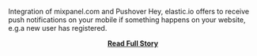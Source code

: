 <p>Integration of mixpanel.com and Pushover Hey, elastic.io offers to receive push notifications on your mobile if something happens on your website, e.g.a new user has registered.</p>
<center><p><a href="http://blog.elastic.io/post/44287002741/how-to-monitor-your-website-behavior-with-push/047e5e00=/86a29f00=" style='padding:25px; font-sze:18px; font-weight: bold;'>Read Full Story</a></p></center>

